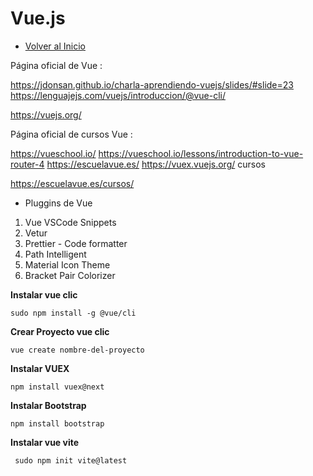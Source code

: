 # Vue.js
- [Volver al Inicio](../README.md)
<aside>
Página oficial de Vue :

https://jdonsan.github.io/charla-aprendiendo-vuejs/slides/#slide=23
https://lenguajejs.com/vuejs/introduccion/@vue-cli/

https://vuejs.org/

Página oficial de  cursos Vue :

https://vueschool.io/
https://vueschool.io/lessons/introduction-to-vue-router-4
https://escuelavue.es/
https://vuex.vuejs.org/
cursos

https://escuelavue.es/cursos/

- Pluggins de Vue
1. Vue VSCode Snippets
2. Vetur
3. Prettier - Code formatter
4. Path Intelligent
5. Material Icon Theme
6. Bracket Pair Colorizer
</aside>

**Instalar vue clic**
```vue
sudo npm install -g @vue/cli
```
**Crear Proyecto vue clic**
```vue
vue create nombre-del-proyecto
```
**Instalar VUEX**
```vue
npm install vuex@next
```
**Instalar Bootstrap**
```vue
npm install bootstrap
```
**Instalar vue vite**
```vue
 sudo npm init vite@latest
```
